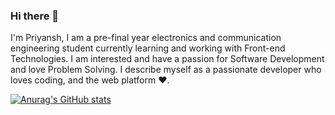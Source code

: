 ### Hi there 👋
I'm Priyansh, I am a pre-final year electronics and communication engineering student currently learning and working with Front-end Technologies. I am interested and have a passion for Software Development and love Problem Solving. 
I describe myself as a passionate developer who loves coding, and the web platform ❤️.

[![Anurag's GitHub stats](https://github-readme-stats.vercel.app/api?username=priyansh74)](https://github.com/anuraghazra/github-readme-stats)


